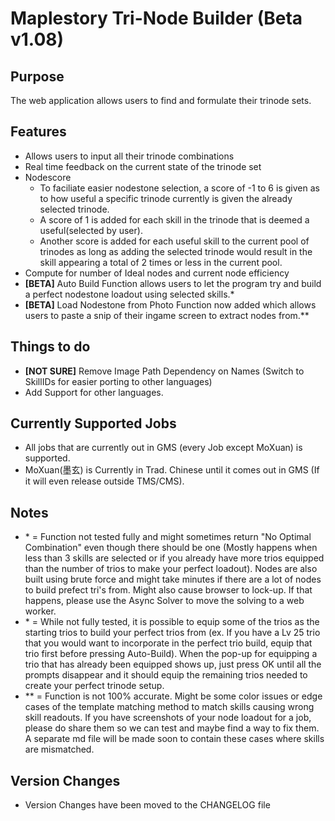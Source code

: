 # Maplestory Tri-Node Builder (Beta v1.08)

## Purpose
The web application allows users to find and formulate their trinode sets.

## Features

- Allows users to input all their trinode combinations
- Real time feedback on the current state of the trinode set
- Nodescore
  - To faciliate easier nodestone selection, a score of -1 to 6 is given as to how useful a specific trinode currently is given the already selected trinode. 
  - A score of 1 is added for each skill in the trinode that is deemed a useful(selected by user). 
  - Another score is added for each useful skill to the current pool of trinodes as long as adding the selected trinode would result in the skill appearing a total of 2 times or less in the current pool.
- Compute for number of Ideal nodes and current node efficiency
- **[BETA]** Auto Build Function allows users to let the program try and build a perfect nodestone loadout using selected skills.*
- **[BETA]** Load Nodestone from Photo Function now added which allows users to paste a snip of their ingame screen to extract nodes from.**

## Things to do

- **[NOT SURE]** Remove Image Path Dependency on Names (Switch to SkillIDs for easier porting to other languages)
- Add Support for other languages.

## Currently Supported Jobs

- All jobs that are currently out in GMS (every Job except MoXuan) is supported.
- MoXuan(墨玄) is Currently in Trad. Chinese until it comes out in GMS (If it will even release outside TMS/CMS).

## Notes
- \* = Function not tested fully and might sometimes return "No Optimal Combination" even though there should be one (Mostly happens when less than 3 skills are selected or if you already have more trios equipped than the number of trios to make your perfect loadout). Nodes are also built using brute force and might take minutes if there are a lot of nodes to build prefect tri's from. Might also cause browser to lock-up. If that happens, please use the Async Solver to move the solving to a web worker. 
- \* = While not fully tested, it is possible to equip some of the trios as the starting trios to build your perfect trios from (ex. If you have a Lv 25 trio that you would want to incorporate in the perfect trio build, equip that trio first before pressing Auto-Build). When the pop-up for equipping a trio that has already been equipped shows up, just press OK until all the prompts disappear and it should equip the remaining trios needed to create your perfect trinode setup.
- \*\* = Function is not 100% accurate. Might be some color issues or edge cases of the template matching method to match skills causing wrong skill readouts. If you have screenshots of your node loadout for a job, please do share them so we can test and maybe find a way to fix them. A separate md file will be made soon to contain these cases where skills are mismatched.

## Version Changes
- Version Changes have been moved to the CHANGELOG file